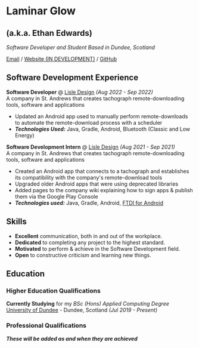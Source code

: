 
# Laminar Glow

## (a.k.a. Ethan Edwards)

_Software Developer and Student Based in Dundee, Scotland_ <br>

[Email](mailto:contact@laminarglow.dev) / [Website (IN DEVELOPMENT)](https://www.laminarglow.dev) / [GitHub](https://github.com/LaminarGlow)

## Software Development Experience

**Software Developer** @ [Lisle Design](https://lisledesign.com) _(Aug 2022 - Sep 2022)_ <br>
A company in St. Andrews that creates tachograph remote-downloading tools, software and applications
  - Updated an Android app used to manually perform remote-downloads to automate the remote-download process with a scheduler
  - ***Technologies Used:*** Java, Gradle, Android, Bluetooth (Classic and Low Energy)

**Software Development Intern** @ [Lisle Design](https://lisledesign.com) _(Aug 2021 - Sep 2021)_ <br>
A company in St. Andrews that creates tachograph remote-downloading tools, software and applications
  - Created an Android app that connects to a tachograph and establishes its compatibility with the company's remote-download tools
  - Upgraded older Android apps that were using deprecated libraries
  - Added pages to the company wiki explaining how to sign apps & publish them via the Google Play Console
  - ***Technologies used:*** Java, Gradle, Android, [FTDI for Android](https://ftdichip.com/)

## Skills

- **Excellent** communication, both in and out of the workplace.
- **Dedicated** to completing any project to the highest standard.
- **Motivated** to perform & achieve in the Software Development field.
- **Open** to constructive criticism and learning new things.

## Education

### Higher Education Qualifications

**Currently Studying** for my _BSc (Hons) Applied Computing Degree_ <br>
[University of Dundee](https://www.dundee.ac.uk/) - Dundee, Scotland _(Jul 2019 - Present)_

### Professional Qualifications

***These will be added as and when they are achieved***

